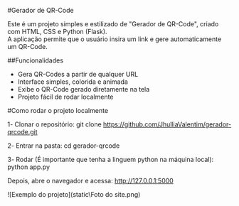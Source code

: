 #Gerador de QR-Code

Este é um projeto simples e estilizado de "Gerador de QR-Code", criado com HTML, CSS e Python (Flask).  
A aplicação permite que o usuário insira um link e gere automaticamente um QR-Code.

##Funcionalidades

- Gera QR-Codes a partir de qualquer URL  
- Interface simples, colorida e animada  
- Exibe o QR-Code gerado diretamente na tela  
- Projeto fácil de rodar localmente  

#Como rodar o projeto localmente

1️- Clonar o repositório:
git clone https://github.com/JhulliaValentim/gerador-qrcode.git

2️- Entrar na pasta:
cd gerador-qrcode

3️- Rodar (É importante que tenha a linguem python na máquina local):
python app.py

Depois, abre o navegador e acessa:
http://127.0.0.1:5000

![Exemplo do projeto](static\Foto do site.png)
